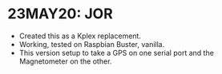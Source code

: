 # 23MAY20: JOR

- Created this as a Kplex replacement.
- Working, tested on Raspbian Buster, vanilla.
- This version setup to take a GPS on one serial port and the Magnetometer on the other.



